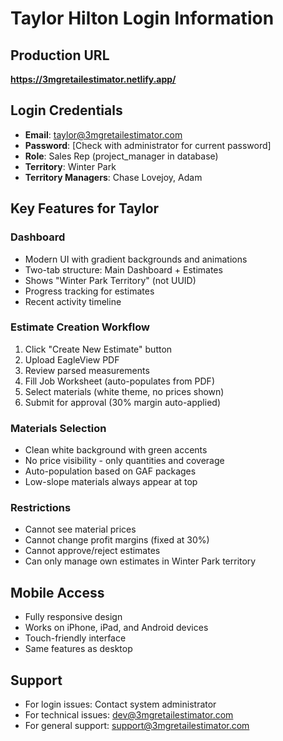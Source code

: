 # Taylor Hilton Login Information

## Production URL
**https://3mgretailestimator.netlify.app/**

## Login Credentials
- **Email**: taylor@3mgretailestimator.com
- **Password**: [Check with administrator for current password]
- **Role**: Sales Rep (project_manager in database)
- **Territory**: Winter Park
- **Territory Managers**: Chase Lovejoy, Adam

## Key Features for Taylor

### Dashboard
- Modern UI with gradient backgrounds and animations
- Two-tab structure: Main Dashboard + Estimates
- Shows "Winter Park Territory" (not UUID)
- Progress tracking for estimates
- Recent activity timeline

### Estimate Creation Workflow
1. Click "Create New Estimate" button
2. Upload EagleView PDF
3. Review parsed measurements
4. Fill Job Worksheet (auto-populates from PDF)
5. Select materials (white theme, no prices shown)
6. Submit for approval (30% margin auto-applied)

### Materials Selection
- Clean white background with green accents
- No price visibility - only quantities and coverage
- Auto-population based on GAF packages
- Low-slope materials always appear at top

### Restrictions
- Cannot see material prices
- Cannot change profit margins (fixed at 30%)
- Cannot approve/reject estimates
- Can only manage own estimates in Winter Park territory

## Mobile Access
- Fully responsive design
- Works on iPhone, iPad, and Android devices
- Touch-friendly interface
- Same features as desktop

## Support
- For login issues: Contact system administrator
- For technical issues: dev@3mgretailestimator.com
- For general support: support@3mgretailestimator.com 